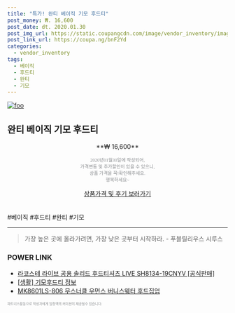 ```yaml
--- 
title: "특가! 완티 베이직 기모 후드티" 
post_money: ₩. 16,600 
post_date: dt. 2020.01.30 
post_img_url: https://static.coupangcdn.com/image/vendor_inventory/images/2017/11/07/11/1/6e207b06-c365-4b25-af0b-566fb27362b5.jpg 
post_link_url: https://coupa.ng/bnF2Yd 
categories: 
  - vendor_inventory 
tags: 
  - 베이직 
  - 후드티 
  - 완티 
  - 기모 
--- 
```

[![foo](https://static.coupangcdn.com/image/vendor_inventory/images/2017/11/07/11/1/6e207b06-c365-4b25-af0b-566fb27362b5.jpg)](https://coupa.ng/bnF2Yd) 

## 완티 베이직 기모 후드티 
<p style="text-align: center;">**₩ 16,600**</p> 
<p style="text-align: center;"><span style="color: #898c8f; font-family: Georgia,Times,serif; font-size: 0.75em;">2020년01월30일에 작성되어, <br>가격변동 및 추가할인이 있을 수 있으니,<br> 상품 가격을 꼭!확인해주세요.<br>행복하세요~</span> 
</p>	 
<div markdown="0" style="text-align: center;"><a href="https://coupa.ng/bnF2Yd" class="btn btn--success">상품가격 및 후기 보러가기</a></div> 
<br><br> 
  #베이직 #후드티 #완티 #기모 
<hr> 

> 가장 높은 곳에 올라가려면, 가장 낮은 곳부터 시작하라. - 푸블릴리우스 시루스 


### POWER LINK

* <a href="https://blog.naver.com/sakai111/221784503617" target="_blank">라코스테 라이브 공용 솔리드 후드티셔츠 LIVE SH8134-19CNYV [공식판매]</a>
* <a href="https://blog.naver.com/santokki14/221775052833" target="_blank"> [생활] 기모후드티 정보 </a>
* <a href="https://blog.naver.com/fasyy4321/221785975578" target="_blank">MK8601LS-806 무스너클 우먼스 버니스웨터 후드집업</a>

<span style="color: #898c8f; font-family: Georgia,Times,serif; font-size: 0.55em;">파트너스활동으로 작성자에게 일정액의 커미션이 제공될수 있습니다.</span> 
